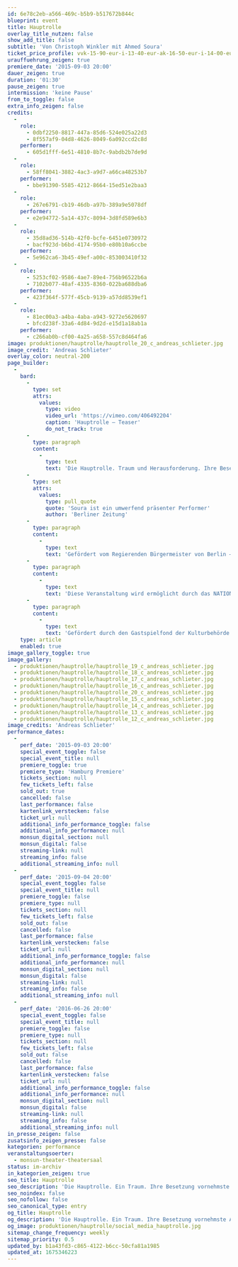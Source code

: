 ```yaml
---
id: 6e78c2eb-a566-469c-b5b9-b517672b844c
blueprint: event
title: Hauptrolle
overlay_title_nutzen: false
show_add_title: false
subtitle: 'Von Christoph Winkler mit Ahmed Soura'
ticket_price_profile: vvk-15-90-eur-i-13-40-eur-ak-16-50-eur-i-14-00-eur
urauffuehrung_zeigen: true
premiere_date: '2015-09-03 20:00'
dauer_zeigen: true
duration: '01:30'
pause_zeigen: true
intermission: 'keine Pause'
from_to_toggle: false
extra_info_zeigen: false
credits:
  -
    role:
      - 0dbf2250-8817-447a-85d6-524e025a22d3
      - 8f557af9-04d8-4626-8049-6a092ccd2c8d
    performer:
      - 605d1fff-6e51-4810-8b7c-9abdb2b7de9d
  -
    role:
      - 58ff8041-3882-4ac3-a9d7-a66ca48253b7
    performer:
      - bbe91390-5585-4212-8664-15ed51e2baa3
  -
    role:
      - 267e6791-cb19-46db-a97b-389a9e5078df
    performer:
      - e2e94772-5a14-437c-8094-3d8fd589e6b3
  -
    role:
      - 35d8ad36-514b-42f0-bcfe-6451e0730972
      - bacf923d-b6bd-4174-95b0-e80b10a6ccbe
    performer:
      - 5e962ca6-3b45-49ef-a00c-853003410f32
  -
    role:
      - 5253cf02-9586-4ae7-89e4-756b96522b6a
      - 7102b077-48af-4335-8360-022ba688dba6
    performer:
      - 423f364f-577f-45cb-9139-a57dd8539ef1
  -
    role:
      - 81ec00a3-a4ba-4aba-a943-9272e5620697
      - bfcd238f-33a6-4d84-9d2d-e15d1a18ab1a
    performer:
      - c266ab0b-cf00-4a25-a658-557c8d464fa6
image: produktionen/hauptrolle/hauptrolle_20_c_andreas_schlieter.jpg
image_credit: 'Andreas Schlieter'
overlay_color: neutral-200
page_builder:
  -
    bard:
      -
        type: set
        attrs:
          values:
            type: video
            video_url: 'https://vimeo.com/406492204'
            caption: 'Hauptrolle – Teaser'
            do_not_track: true
      -
        type: paragraph
        content:
          -
            type: text
            text: 'Die Hauptrolle. Traum und Herausforderung. Ihre Besetzung vornehmste Aufgabe für Dramaturgie und Regie. Was aber, wenn Hautfarbe und Herkunft scheinbar nicht zur Rolle passen? Ein intensives Solo über die Sichtbarkeit „farbiger“ Darsteller im deutschen Theater. '
      -
        type: set
        attrs:
          values:
            type: pull_quote
            quote: 'Soura ist ein umwerfend präsenter Performer'
            author: 'Berliner Zeitung'
      -
        type: paragraph
        content:
          -
            type: text
            text: 'Gefördert vom Regierenden Bürgermeister von Berlin – Senatskanzlei – Kulturelle Angelegenheiten und der dreijährigen Konzeptionsförderung des Fonds Darstellende Künste e.V. aus Mitteln des Bundes. Mit freundlicher Unterstützung von Phase7.'
      -
        type: paragraph
        content:
          -
            type: text
            text: 'Diese Veranstaltung wird ermöglicht durch das NATIONALE PERFORMANCE NETZ im Rahmen der Gastspielförderung Tanz aus Mitteln der Beauftragten der Bundesregierung für Kultur- und Kunstministerien der Länder.'
      -
        type: paragraph
        content:
          -
            type: text
            text: 'Gefördert durch den Gastspielfond der Kulturbehörde Hamburg.'
    type: article
    enabled: true
image_gallery_toggle: true
image_gallery:
  - produktionen/hauptrolle/hauptrolle_19_c_andreas_schlieter.jpg
  - produktionen/hauptrolle/hauptrolle_18_c_andreas_schlieter.jpg
  - produktionen/hauptrolle/hauptrolle_17_c_andreas_schlieter.jpg
  - produktionen/hauptrolle/hauptrolle_16_c_andreas_schlieter.jpg
  - produktionen/hauptrolle/hauptrolle_20_c_andreas_schlieter.jpg
  - produktionen/hauptrolle/hauptrolle_15_c_andreas_schlieter.jpg
  - produktionen/hauptrolle/hauptrolle_14_c_andreas_schlieter.jpg
  - produktionen/hauptrolle/hauptrolle_13_c_andreas_schlieter.jpg
  - produktionen/hauptrolle/hauptrolle_12_c_andreas_schlieter.jpg
image_credits: 'Andreas Schlieter'
performance_dates:
  -
    perf_date: '2015-09-03 20:00'
    special_event_toggle: false
    special_event_title: null
    premiere_toggle: true
    premiere_type: 'Hamburg Premiere'
    tickets_section: null
    few_tickets_left: false
    sold_out: true
    cancelled: false
    last_performance: false
    kartenlink_verstecken: false
    ticket_url: null
    additional_info_performance_toggle: false
    additional_info_performance: null
    monsun_digital_section: null
    monsun_digital: false
    streaming-link: null
    streaming_info: false
    additional_streaming_info: null
  -
    perf_date: '2015-09-04 20:00'
    special_event_toggle: false
    special_event_title: null
    premiere_toggle: false
    premiere_type: null
    tickets_section: null
    few_tickets_left: false
    sold_out: false
    cancelled: false
    last_performance: false
    kartenlink_verstecken: false
    ticket_url: null
    additional_info_performance_toggle: false
    additional_info_performance: null
    monsun_digital_section: null
    monsun_digital: false
    streaming-link: null
    streaming_info: false
    additional_streaming_info: null
  -
    perf_date: '2016-06-26 20:00'
    special_event_toggle: false
    special_event_title: null
    premiere_toggle: false
    premiere_type: null
    tickets_section: null
    few_tickets_left: false
    sold_out: false
    cancelled: false
    last_performance: false
    kartenlink_verstecken: false
    ticket_url: null
    additional_info_performance_toggle: false
    additional_info_performance: null
    monsun_digital_section: null
    monsun_digital: false
    streaming-link: null
    streaming_info: false
    additional_streaming_info: null
in_presse_zeigen: false
zusatsinfo_zeigen_presse: false
kategorien: performance
veranstaltungsoerter:
  - monsun-theater-theatersaal
status: im-archiv
in_kategorien_zeigen: true
seo_title: Hauptrolle
seo_description: 'Die Hauptrolle. Ein Traum. Ihre Besetzung vornehmste Aufgabe für Dramaturgie und Regie. Was aber, wenn Hautfarbe und Herkunft scheinbar nicht zur Rolle passen?'
seo_noindex: false
seo_nofollow: false
seo_canonical_type: entry
og_title: Hauptrolle
og_description: 'Die Hauptrolle. Ein Traum. Ihre Besetzung vornehmste Aufgabe für Dramaturgie und Regie. Was aber, wenn Hautfarbe und Herkunft scheinbar nicht zur Rolle passen?'
og_image: produktionen/hauptrolle/social_media_hauptrolle.jpg
sitemap_change_frequency: weekly
sitemap_priority: 0.5
updated_by: b1a43fd3-c865-4122-b6cc-50cfa81a1985
updated_at: 1675346223
---
```

